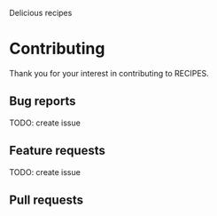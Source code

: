 Delicious recipes

# Contributing
Thank you for your interest in contributing to RECIPES.

## Bug reports
TODO: create issue 
## Feature requests
TODO: create issue 
## Pull requests
